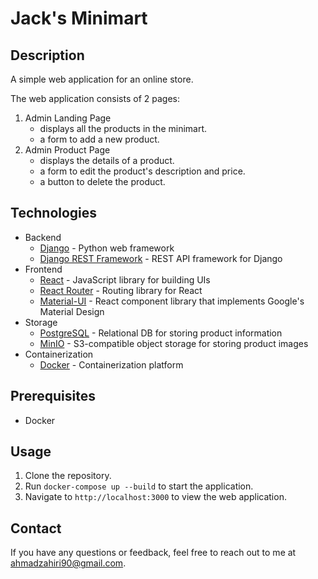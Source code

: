 # Jack's Minimart

## Description

A simple web application for an online store.

The web application consists of 2 pages:
1. Admin Landing Page
   - displays all the products in the minimart.
   - a form to add a new product.
2. Admin Product Page
    - displays the details of a product.
    - a form to edit the product's description and price.
    - a button to delete the product.

## Technologies

- Backend
  - [Django](https://www.djangoproject.com/) - Python web framework
  - [Django REST Framework](https://www.django-rest-framework.org/) - REST API framework for Django
- Frontend
  - [React](https://reactjs.org/) - JavaScript library for building UIs
  - [React Router](https://reactrouter.com/) - Routing library for React
  - [Material-UI](https://material-ui.com/) - React component library that implements Google's Material Design
- Storage
  - [PostgreSQL](https://www.postgresql.org/) - Relational DB for storing product information
  - [MinIO](https://min.io/)  - S3-compatible object storage for storing product images
- Containerization
  - [Docker](https://www.docker.com/) - Containerization platform


## Prerequisites

- Docker

## Usage

1. Clone the repository.
2. Run `docker-compose up --build` to start the application.
3. Navigate to `http://localhost:3000` to view the web application.

## Contact

If you have any questions or feedback, feel free to reach out to me at ahmadzahiri90@gmail.com.
